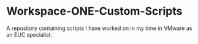 # Workspace-ONE-Custom-Scripts
A repository containing scripts I have worked on in my time in VMware as an EUC specialist.
